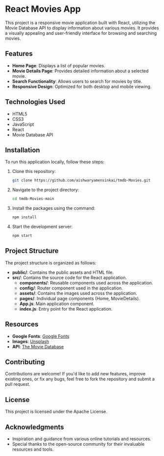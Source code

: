 # React Movies App

This project is a responsive movie application built with React, utilizing the Movie Database API to display information about various movies. It provides a visually appealing and user-friendly interface for browsing and searching movies.

## Features

- **Home Page**: Displays a list of popular movies.
- **Movie Details Page**: Provides detailed information about a selected movie.
- **Search Functionality**: Allows users to search for movies by title.
- **Responsive Design**: Optimized for both desktop and mobile viewing.

## Technologies Used

- HTML5
- CSS3
- JavaScript
- React
- Movie Database API

## Installation

To run this application locally, follow these steps:

1. Clone this repository:

    ```bash
    git clone https://github.com/aishwaryamensinkai/tmdb-Movies.git
    ```

2. Navigate to the project directory:

    ```bash
    cd tmdb-Movies-main
    ```

3. Install the packages using the command:

    ```bash
    npm install
    ```

4. Start the development server:

    ```bash
    npm start
    ```

## Project Structure

The project structure is organized as follows:

- **public/**: Contains the public assets and HTML file.
- **src/**: Contains the source code for the React application.
  - **components/**: Reusable components used across the application.
  - **config/**: Router component used in the application.
  - **assets/**: Contains the images used across the application.
  - **pages/**: Individual page components (Home, MovieDetails).
  - **App.js**: Main application component.
  - **index.js**: Entry point for the React application.

## Resources

- **Google Fonts**: [Google Fonts](https://fonts.google.com/)
- **Images**: [Unsplash](https://unsplash.com/)
- **API**: [The Movie Database](https://www.themoviedb.org/)

## Contributing

Contributions are welcome! If you'd like to add new features, improve existing ones, or fix any bugs, feel free to fork the repository and submit a pull request.

## License

This project is licensed under the Apache License.

## Acknowledgments

- Inspiration and guidance from various online tutorials and resources.
- Special thanks to the open-source community for their invaluable resources and tools.
